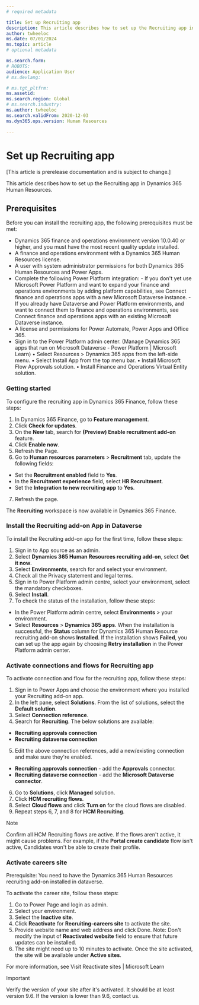 ```yaml
---
# required metadata

title: Set up Recruiting app 
description: This article describes how to set up the Recruiting app in Dynamics 365 Human Resources.
author: twheeloc
ms.date: 07/01/2024
ms.topic: article
# optional metadata

ms.search.form: 
# ROBOTS: 
audience: Application User
# ms.devlang: 

# ms.tgt_pltfrm: 
ms.assetid: 
ms.search.region: Global
# ms.search.industry: 
ms.author: twheeloc
ms.search.validFrom: 2020-12-03
ms.dyn365.ops.version: Human Resources

---
```


# Set up Recruiting app 

[This article is prerelease documentation and is subject to change.]

This article describes how to set up the Recruiting app in Dynamics 365 Human Resources.

## Prerequisites
Before you can install the recruiting app, the following prerequisites must be met: 
 - Dynamics 365 finance and operations environment version 10.0.40 or higher, and you must have the most recent quality update installed.
 - A finance and operations environment with a Dynamics 365 Human Resources license.
 - A user with system administrator permissions for both Dynamics 365 Human Resources and Power Apps.
 - Complete the following Power Platform integration:
            - If you don't yet use Microsoft Power Platform and want to expand your finance and operations environments by adding platform capabilities, see Connect finance and operations apps with a new
   Microsoft Dataverse instance.
           - If you already have Dataverse and Power Platform environments, and want to connect them to finance and operations environments, see Connect finance and operations apps with an existing Microsoft
   Dataverse instance.
 - A license and permissions for Power Automate, Power Apps and Office 365.
 - Sign in to the Power Platform admin center. (Manage Dynamics 365 apps that run on Microsoft Dataverse - Power Platform | Microsoft Learn)
        •	Select Resources > Dynamics 365 apps from the left-side menu.
        •	Select Install App from the top menu bar.
        •	Install Microsoft Flow Approvals solution.
        •	Install Finance and Operations Virtual Entity solution.
 
### Getting started

To configure the recruiting app in Dynamics 365 Finance, follow these steps: 
 
1.	In Dynamics 365 Finance, go to **Feature management**.
2.	Click **Check for updates**.
3.	On the **New** tab, search for **(Preview) Enable recruitment add-on** feature.
4.	Click **Enable now**.
5.	Refresh the Page.
6.	Go to **Human resources parameters** > **Recruitment** tab, update the following fields: 
 - Set the **Recruitment enabled** field to **Yes**.
 - In the **Recruitment experience** field, select **HR Recruitment**.
 - Set the **Integration to new recruiting app** to **Yes**.
7. Refresh the page.

The **Recruiting** workspace is now available in Dynamics 365 Finance.


### Install the Recruiting add-on App in Dataverse

To install the Recruiting add-on app for the first time, follow these steps:
 
1.	Sign in to App source as an admin. 
2.	Select **Dynamics 365 Human Resources recruiting add-on**, select **Get it now**.
3.	Select **Environments**, search for and select your environment.
4.	Check all the Privacy statement and legal terms.
5.	Sign in to Power Platform admin centre, select your environment, select the mandatory checkboxes.
6.  Select **Install**.
7.  To check the status of the installation, follow these steps:
 - In the Power Platform admin centre, select **Environments** > your environment.
 - Select **Resources** > **Dynamics 365 apps**. 
When the installation is successful, the **Status** column for Dynamics 365 Human Resource recruiting add-on shows **Installed**.
If the installation shows **Failed**, you can set up the app again by choosing **Retry installation** in the Power Platform admin center.

### Activate connections and flows for Recruiting app
To activate connection and flow for the recruiting app, follow these steps: 
1.	Sign in to Power Apps and choose the environment where you installed your Recruiting add-on app.
2.	In the left pane, select **Solutions**. From the list of solutions, select the **Default solution**.
3.	Select **Connection reference**.
4.	Search for **Recruiting**. The below solutions are available: 
 - **Recruiting approvals connection**
 - **Recruiting dataverse connection**
5.	Edit the above connection references, add a new/existing connection and make sure they're enabled.
 - **Recruiting approvals connection** - add the **Approvals** connector.
 - **Recruiting dataverse connection** - add the **Microsoft Dataverse connector**.
6.	Go to **Solutions**, click **Managed** solution.
7.	Click **HCM recruiting flows**.
8.	Select **Cloud flows** and click **Turn on** for the cloud flows are disabled.
9.	Repeat steps 6, 7, and 8 for **HCM Recruiting**.
 
>[!Note]
> Confirm all HCM Recruiting flows are active. If the flows aren't active, it might cause problems. For example, if the **Portal create candidate** flow isn't active, Candidates won't be able to create their
> profile.

### Activate careers site

Prerequisite: You need to have the Dynamics 365 Human Resources recruiting add-on installed in dataverse.

To activate the career site, follow these steps:
1.	Go to Power Page and login as admin. 
2.	Select your environment.
3.	Select the **Inactive site**.
4.	Click **Reactivate** for **Recruiting-careers site** to activate the site.  
5.	Provide website name and web address and click Done.
Note: Don't modify the input of **Reactivated website** field to ensure that future updates can be installed. 
6.	The site might need up to 10 minutes to activate. Once the site activated, the site will be available under **Active sites**. 

For more information, see Visit Reactivate sites | Microsoft Learn

>[!Important]
> Verify the version of your site after it's activated. It should be at least version 9.6. If the version is lower than 9.6, contact us.





